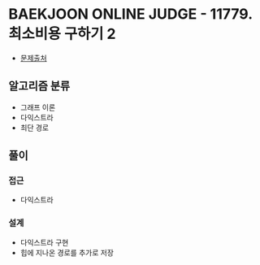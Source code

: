 # BAEKJOON ONLINE JUDGE - 11779. 최소비용 구하기 2

- [문제출처](https://www.acmicpc.net/problem/11779 '11779. 최소비용 구하기 2')

## 알고리즘 분류

- 그래프 이론
- 다익스트라
- 최단 경로

## 풀이

### 접근

- 다익스트라

### 설계

- 다익스트라 구현
- 힙에 지나온 경로를 추가로 저장
